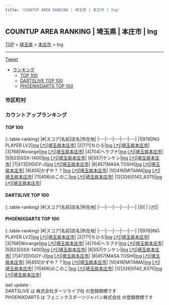 ```yaml
---
title: 'COUNTUP AREA RANKING | 埼玉県 | 本庄市 | Ing'
---
```

## COUNTUP AREA RANKING | 埼玉県 | 本庄市 | Ing

[TOP](/darts/rank/) > [埼玉県](/darts/rank/埼玉県/) > [本庄市](/darts/rank/埼玉県/本庄市/) > Ing

___

<a href="https://twitter.com/share?ref_src=twsrc%5Etfw" data-text="COUNTUP AREA RANKING | 埼玉県本庄市Ing" class="twitter-share-button" data-hashtags="DARTSLIVE,PHOENIXDARTS,darts,ダーツ" data-show-count="false">Tweet</a>

* [ランキング](#カウントアップランキング)
    * [TOP 100](#top-100)
    * [DARTSLIVE TOP 100](#dartslive-top-100)
    * [PHOENIXDARTS TOP 100](#phoenixdarts-top-100)

### 市区町村

<ul>

</ul>

### カウントアップランキング

#### TOP 100



{:.table-ranking}
|#|スコア|名前|店名|所在地|
|---|---|---|---|---|
|1|976|<span class="rank-name-pd">ING PLAYER LV2</span>|<a href="/darts/rank/shops/87772.html">Ing</a> <a href="https://vs.phoenixdarts.com/jp/shop/shopDetailInfo/s_87772?s_seq=87772">[↗]</a>|<a href="/darts/rank/埼玉県/本庄市">埼玉県本庄市</a>|
|2|771|<span class="rank-name-pd">ちひろ</span>|<a href="/darts/rank/shops/87772.html">Ing</a> <a href="https://vs.phoenixdarts.com/jp/shop/shopDetailInfo/s_87772?s_seq=87772">[↗]</a>|<a href="/darts/rank/埼玉県/本庄市">埼玉県本庄市</a>|
|3|768|<span class="rank-name-pd">Worange</span>|<a href="/darts/rank/shops/87772.html">Ing</a> <a href="https://vs.phoenixdarts.com/jp/shop/shopDetailInfo/s_87772?s_seq=87772">[↗]</a>|<a href="/darts/rank/埼玉県/本庄市">埼玉県本庄市</a>|
|4|704|<span class="rank-name-pd">ヘラブナ</span>|<a href="/darts/rank/shops/87772.html">Ing</a> <a href="https://vs.phoenixdarts.com/jp/shop/shopDetailInfo/s_87772?s_seq=87772">[↗]</a>|<a href="/darts/rank/埼玉県/本庄市">埼玉県本庄市</a>|
|5|623|<span class="rank-name-pd">GSX-1400</span>|<a href="/darts/rank/shops/87772.html">Ing</a> <a href="https://vs.phoenixdarts.com/jp/shop/shopDetailInfo/s_87772?s_seq=87772">[↗]</a>|<a href="/darts/rank/埼玉県/本庄市">埼玉県本庄市</a>|
|6|557|<span class="rank-name-pd">ケンケン</span>|<a href="/darts/rank/shops/87772.html">Ing</a> <a href="https://vs.phoenixdarts.com/jp/shop/shopDetailInfo/s_87772?s_seq=87772">[↗]</a>|<a href="/darts/rank/埼玉県/本庄市">埼玉県本庄市</a>|
|7|472|<span class="rank-name-pd">DIGGY-J</span>|<a href="/darts/rank/shops/87772.html">Ing</a> <a href="https://vs.phoenixdarts.com/jp/shop/shopDetailInfo/s_87772?s_seq=87772">[↗]</a>|<a href="/darts/rank/埼玉県/本庄市">埼玉県本庄市</a>|
|8|457|<span class="rank-name-pd">MASA.TOSHI</span>|<a href="/darts/rank/shops/87772.html">Ing</a> <a href="https://vs.phoenixdarts.com/jp/shop/shopDetailInfo/s_87772?s_seq=87772">[↗]</a>|<a href="/darts/rank/埼玉県/本庄市">埼玉県本庄市</a>|
|9|455|<span class="rank-name-pd">かずや？？</span>|<a href="/darts/rank/shops/87772.html">Ing</a> <a href="https://vs.phoenixdarts.com/jp/shop/shopDetailInfo/s_87772?s_seq=87772">[↗]</a>|<a href="/darts/rank/埼玉県/本庄市">埼玉県本庄市</a>|
|10|416|<span class="rank-name-pd">MITAMA</span>|<a href="/darts/rank/shops/87772.html">Ing</a> <a href="https://vs.phoenixdarts.com/jp/shop/shopDetailInfo/s_87772?s_seq=87772">[↗]</a>|<a href="/darts/rank/埼玉県/本庄市">埼玉県本庄市</a>|
|11|406|<span class="rank-name-pd">のこのこ</span>|<a href="/darts/rank/shops/87772.html">Ing</a> <a href="https://vs.phoenixdarts.com/jp/shop/shopDetailInfo/s_87772?s_seq=87772">[↗]</a>|<a href="/darts/rank/埼玉県/本庄市">埼玉県本庄市</a>|
|12|326|<span class="rank-name-pd">0142_6375</span>|<a href="/darts/rank/shops/87772.html">Ing</a> <a href="https://vs.phoenixdarts.com/jp/shop/shopDetailInfo/s_87772?s_seq=87772">[↗]</a>|<a href="/darts/rank/埼玉県/本庄市">埼玉県本庄市</a>|


#### DARTSLIVE TOP 100



{:.table-ranking}
|#|スコア|名前|店名|所在地|
|---|---|---|---|---|
||0|<span class="rank-name-dl"> </span>|<a href="/darts/rank/shops/.html"></a> <a href="">[↗]</a>|<a href="/darts/rank//"></a>|


#### PHOENIXDARTS TOP 100



{:.table-ranking}
|#|スコア|名前|店名|所在地|
|---|---|---|---|---|
|1|976|<span class="rank-name-pd">ING PLAYER LV2</span>|<a href="/darts/rank/shops/87772.html">Ing</a> <a href="https://vs.phoenixdarts.com/jp/shop/shopDetailInfo/s_87772?s_seq=87772">[↗]</a>|<a href="/darts/rank/埼玉県/本庄市">埼玉県本庄市</a>|
|2|771|<span class="rank-name-pd">ちひろ</span>|<a href="/darts/rank/shops/87772.html">Ing</a> <a href="https://vs.phoenixdarts.com/jp/shop/shopDetailInfo/s_87772?s_seq=87772">[↗]</a>|<a href="/darts/rank/埼玉県/本庄市">埼玉県本庄市</a>|
|3|768|<span class="rank-name-pd">Worange</span>|<a href="/darts/rank/shops/87772.html">Ing</a> <a href="https://vs.phoenixdarts.com/jp/shop/shopDetailInfo/s_87772?s_seq=87772">[↗]</a>|<a href="/darts/rank/埼玉県/本庄市">埼玉県本庄市</a>|
|4|704|<span class="rank-name-pd">ヘラブナ</span>|<a href="/darts/rank/shops/87772.html">Ing</a> <a href="https://vs.phoenixdarts.com/jp/shop/shopDetailInfo/s_87772?s_seq=87772">[↗]</a>|<a href="/darts/rank/埼玉県/本庄市">埼玉県本庄市</a>|
|5|623|<span class="rank-name-pd">GSX-1400</span>|<a href="/darts/rank/shops/87772.html">Ing</a> <a href="https://vs.phoenixdarts.com/jp/shop/shopDetailInfo/s_87772?s_seq=87772">[↗]</a>|<a href="/darts/rank/埼玉県/本庄市">埼玉県本庄市</a>|
|6|557|<span class="rank-name-pd">ケンケン</span>|<a href="/darts/rank/shops/87772.html">Ing</a> <a href="https://vs.phoenixdarts.com/jp/shop/shopDetailInfo/s_87772?s_seq=87772">[↗]</a>|<a href="/darts/rank/埼玉県/本庄市">埼玉県本庄市</a>|
|7|472|<span class="rank-name-pd">DIGGY-J</span>|<a href="/darts/rank/shops/87772.html">Ing</a> <a href="https://vs.phoenixdarts.com/jp/shop/shopDetailInfo/s_87772?s_seq=87772">[↗]</a>|<a href="/darts/rank/埼玉県/本庄市">埼玉県本庄市</a>|
|8|457|<span class="rank-name-pd">MASA.TOSHI</span>|<a href="/darts/rank/shops/87772.html">Ing</a> <a href="https://vs.phoenixdarts.com/jp/shop/shopDetailInfo/s_87772?s_seq=87772">[↗]</a>|<a href="/darts/rank/埼玉県/本庄市">埼玉県本庄市</a>|
|9|455|<span class="rank-name-pd">かずや？？</span>|<a href="/darts/rank/shops/87772.html">Ing</a> <a href="https://vs.phoenixdarts.com/jp/shop/shopDetailInfo/s_87772?s_seq=87772">[↗]</a>|<a href="/darts/rank/埼玉県/本庄市">埼玉県本庄市</a>|
|10|416|<span class="rank-name-pd">MITAMA</span>|<a href="/darts/rank/shops/87772.html">Ing</a> <a href="https://vs.phoenixdarts.com/jp/shop/shopDetailInfo/s_87772?s_seq=87772">[↗]</a>|<a href="/darts/rank/埼玉県/本庄市">埼玉県本庄市</a>|
|11|406|<span class="rank-name-pd">のこのこ</span>|<a href="/darts/rank/shops/87772.html">Ing</a> <a href="https://vs.phoenixdarts.com/jp/shop/shopDetailInfo/s_87772?s_seq=87772">[↗]</a>|<a href="/darts/rank/埼玉県/本庄市">埼玉県本庄市</a>|
|12|326|<span class="rank-name-pd">0142_6375</span>|<a href="/darts/rank/shops/87772.html">Ing</a> <a href="https://vs.phoenixdarts.com/jp/shop/shopDetailInfo/s_87772?s_seq=87772">[↗]</a>|<a href="/darts/rank/埼玉県/本庄市">埼玉県本庄市</a>|


<div class="footer border-top border-gray-light mt-5 pt-3 text-right text-gray">
    last update : <span style="font-weight: italic" id="foot_last_modified"></span><br />
    DARTSLIVE は 株式会社ダーツライブ社 の登録商標です<br />
    PHOENIXDARTS は フェニックスダーツジャパン株式会社 の登録商標です<br />
</div>

<script src="https://cdnjs.cloudflare.com/ajax/libs/jquery.tablesorter/2.31.3/js/jquery.tablesorter.min.js" integrity="sha512-qzgd5cYSZcosqpzpn7zF2ZId8f/8CHmFKZ8j7mU4OUXTNRd5g+ZHBPsgKEwoqxCtdQvExE5LprwwPAgoicguNg==" crossorigin="anonymous" referrerpolicy="no-referrer"></script>
<link rel="stylesheet" href="https://cdnjs.cloudflare.com/ajax/libs/jquery.tablesorter/2.31.3/css/theme.default.min.css" integrity="sha512-wghhOJkjQX0Lh3NSWvNKeZ0ZpNn+SPVXX1Qyc9OCaogADktxrBiBdKGDoqVUOyhStvMBmJQ8ZdMHiR3wuEq8+w==" crossorigin="anonymous" referrerpolicy="no-referrer" />
<script>
$(function() {
    $(".table-ranking").tablesorter({sortList:[[0, 0]]});
    $("#foot_last_modified").text(formatDate(new Date(document.lastModified), 'yyyy-MM-dd HH:mm:ss'));
});
</script>

<script async src="https://platform.twitter.com/widgets.js" charset="utf-8"></script>